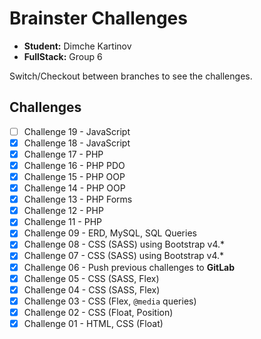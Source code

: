 # Brainster Challenges

-   **Student:** Dimche Kartinov
-   **FullStack:** Group 6

Switch/Checkout between branches to see the challenges.

## Challenges

-   [ ] Challenge 19 - JavaScript
-   [x] Challenge 18 - JavaScript
-   [x] Challenge 17 - PHP
-   [x] Challenge 16 - PHP PDO
-   [x] Challenge 15 - PHP OOP
-   [x] Challenge 14 - PHP OOP
-   [x] Challenge 13 - PHP Forms
-   [x] Challenge 12 - PHP
-   [x] Challenge 11 - PHP
-   [x] Challenge 09 - ERD, MySQL, SQL Queries
-   [x] Challenge 08 - CSS (SASS) using Bootstrap v4.\*
-   [x] Challenge 07 - CSS (SASS) using Bootstrap v4.\*
-   [x] Challenge 06 - Push previous challenges to **GitLab**
-   [x] Challenge 05 - CSS (SASS, Flex)
-   [x] Challenge 04 - CSS (SASS, Flex)
-   [x] Challenge 03 - CSS (Flex, `@media` queries)
-   [x] Challenge 02 - CSS (Float, Position)
-   [x] Challenge 01 - HTML, CSS (Float)
